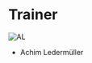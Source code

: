 <!SLIDE noprint smbullets>

# Trainer
<img id="staff" src="/image/global/_images/netways/staff/AL.jpg" alt="AL">

* Achim Ledermüller 
